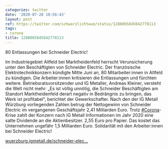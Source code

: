```yaml
---
categories: twitter
date: '2020-07-28 10:56:43'
layout: post
ref: https://twitter.com/schwarzlichtwue/status/1288065845042778113
tags:
- corona
title: 1288065845042778113
---
```

80 Entlassungen bei Schneider Electric!



Im Industriegebiet Altfeld bei Marktheidenfeld herrscht Verunsicherung unter den Beschäftigten von Schneider Electric. Der französische Elektrotechnikkonzern kündigte Mitte Juni an, 80 Mitarbeiter:innen in Altfeld zu kündigen.
Die Arbeiter:innen kritisieren die Entlassungen und fürchten weitere.
Betriebsratsvorsitzender und IG Metaller, Andreas Kleiner, versteht die Welt nicht mehr: „Es ist völlig unnötig, die Schneider Beschäftigten am Standort Marktheidenfeld derart negativ in Bedrängnis zu bringen, das Werk ist profitabel“, berichtet der Gewerkschafter.
Nach den der IG Metall Würzburg vorliegenden Zahlen betrug der Nettogewinn von Schneider Electric im vergangenen Geschäftsjahr 2,41 Milliarden Euro.
Trotz [#Corona](/t/corona)-Krise zahlt der Konzern nach IG Metall Informationen im Jahr 2020 eine satte Dividende an die Aktienbesitzer. 2,55 Euro pro Papier. Das kostet das Unternehmen ungefähr 1,5 Milliarden Euro.
Solidarität mit den Arbeiter:innen bei Schneider Electric!

[wuerzburg.igmetall.de/schneider-elec…](https://wuerzburg.igmetall.de/schneider-electric-plant-kahlschlag-in-der-produktion-am-standort-marktheidenfeld/)